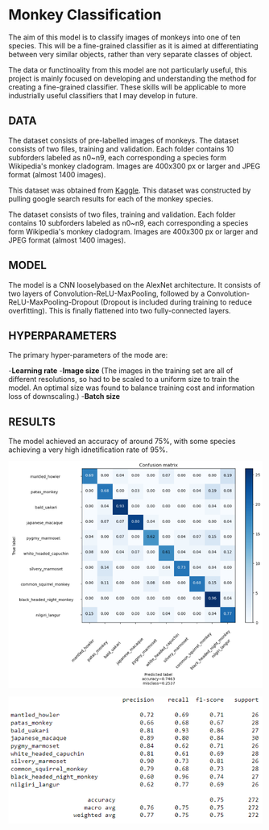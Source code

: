 # Monkey Classification

The aim of this model is to classify images of monkeys into one of ten species. This will be a fine-grained classifier as it is aimed at differentiating between very similar objects, rather than very separate classes of object.

The data or functinoality from this model are not particularly useful, this project is mainly focused on developing and understanding the method for creating a fine-grained classifier. These skills will be applicable to more industrially useful classifiers that I may develop in future.

## DATA

The dataset consists of pre-labelled images of monkeys. The dataset consists of two files, training and validation. Each folder contains 10 subforders labeled as n0~n9, each corresponding a species form Wikipedia's monkey cladogram. Images are 400x300 px or larger and JPEG format (almost 1400 images).

This dataset was obtained from [Kaggle](https://www.kaggle.com/datasets/slothkong/10-monkey-species/data). This dataset was constructed by pulling google search results for each of the monkey species.

The dataset consists of two files, training and validation. Each folder contains 10 subforders labeled as n0~n9, each corresponding a species form Wikipedia's monkey cladogram. Images are 400x300 px or larger and JPEG format (almost 1400 images).

## MODEL 

The model is a CNN looselybased on the AlexNet architecture. It consists of two layers of Convolution-ReLU-MaxPooling, followed by a Convolution-ReLU-MaxPooling-Dropout (Dropout is included during training to reduce overfitting). This is finally flattened into two fully-connected layers.

## HYPERPARAMETERS

The primary hyper-parameters of the mode are:

-**Learning rate**
-**Image size** (The images in the training set are all of different resolutions, so had to be scaled to a uniform size to train the model. An optimal size was found to balance training cost and information loss of downscaling.)
-**Batch size**

## RESULTS

The model achieved an accuracy of around 75%, with some species achieving a very high idnetification rate of 95%.

![Confusion Matrix](conf.png)

![Performance by species](perf.png)
